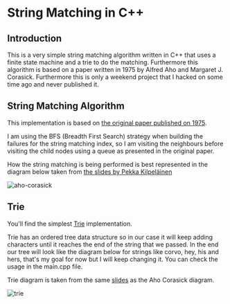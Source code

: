 String Matching in C++
========================

Introduction
------------

This is a very simple string matching algorithm written in C++ that uses a finite state machine and a trie to do the matching. Furthermore this 
algorithm is based on a paper written in 1975 by Alfred Aho and Margaret J. Corasick. Furthermore this is only a weekend project that I hacked on 
some time ago and never published it.

String Matching Algorithm
---------------------------

This implementation is based on [the original paper published on 1975](http://www.win.tue.nl/~watson/2R080/opdracht/p333-aho-corasick.pdf).

I am using the BFS (Breadth First Search) strategy when building the failures for the string matching index, so I am visiting the neighbours before 
visiting the child nodes using a queue as presented in the original paper.

How the string matching is being performed is best represented in the diagram below taken from [the slides by Pekka 
Kilpeläinen](http://www.cs.uku.fi/~kilpelai/BSA05/lectures/slides04.pdf)

![aho-corasick](http://i.imgur.com/FGivGsS.png)

Trie
-------------------

You'll find the simplest [Trie](http://en.wikipedia.org/wiki/Trie) implementation.

Trie has an ordered tree data structure so in our case it will keep adding characters until it reaches the end of the string that we passed. In the end our tree will look like the diagram below for strings like corvo, hey, his and hers, that's my goal for now but I will keep changing it. You can check the usage in the main.cpp file.

Trie diagram is taken from the same [slides](http://www.cs.uku.fi/~kilpelai/BSA05/lectures/slides04.pdf) as the Aho Corasick diagram.

![trie](http://i.imgur.com/W4nLeCT.png)
